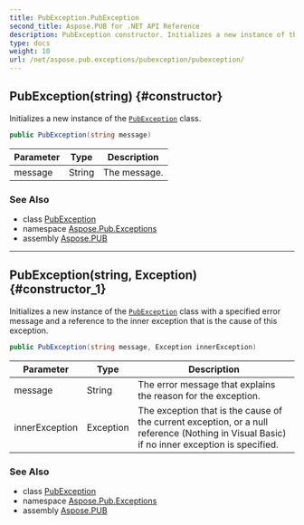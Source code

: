 ```yaml
---
title: PubException.PubException
second_title: Aspose.PUB for .NET API Reference
description: PubException constructor. Initializes a new instance of the PubException class
type: docs
weight: 10
url: /net/aspose.pub.exceptions/pubexception/pubexception/
---
```

## PubException(string) {#constructor}

Initializes a new instance of the [`PubException`](../) class.

```csharp
public PubException(string message)
```

| Parameter | Type | Description |
| --- | --- | --- |
| message | String | The message. |

### See Also

* class [PubException](../)
* namespace [Aspose.Pub.Exceptions](../../pubexception/)
* assembly [Aspose.PUB](../../../)

---

## PubException(string, Exception) {#constructor_1}

Initializes a new instance of the [`PubException`](../) class with a specified error message and a reference to the inner exception that is the cause of this exception.

```csharp
public PubException(string message, Exception innerException)
```

| Parameter | Type | Description |
| --- | --- | --- |
| message | String | The error message that explains the reason for the exception. |
| innerException | Exception | The exception that is the cause of the current exception, or a null reference (Nothing in Visual Basic) if no inner exception is specified. |

### See Also

* class [PubException](../)
* namespace [Aspose.Pub.Exceptions](../../pubexception/)
* assembly [Aspose.PUB](../../../)


